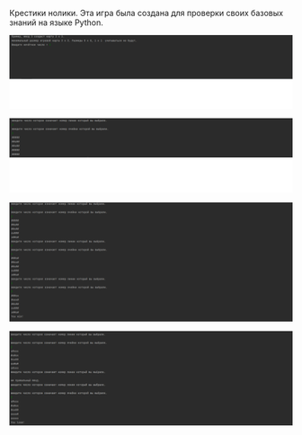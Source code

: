 Крестики нолики.
Эта игра была создана для проверки своих базовых знаний на языке Python.

![Alt text](https://github.com/BigToni968/Crosses_and_zeros_on_Python/blob/main/Screenshots/Screenshot_1.png "Первый скрин.")

![Alt text](https://github.com/BigToni968/Crosses_and_zeros_on_Python/blob/main/Screenshots/Screenshot_2.png "Второй скрин.")

![Alt text](https://github.com/BigToni968/Crosses_and_zeros_on_Python/blob/main/Screenshots/Screenshot_3.png "Третий скрин.")

![Alt text](https://github.com/BigToni968/Crosses_and_zeros_on_Python/blob/main/Screenshots/Screenshot_4.png "Четвёртый скрин.")